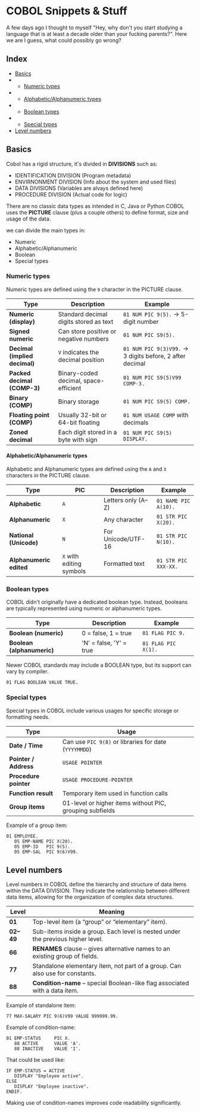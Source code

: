 # COBOL Snippets & Stuff

A few days ago I thought to myself "Hey, why don't you start studying a language that is at least a decade older than your fucking parents?". Here we are I guess, what could possibly go wrong?

## Index

- [Basics](#basics)
- - [Numeric types](#numeric-types)
- - [Alphabetic/Alphanumeric types](#alphabeticalphanumeric-types)
- - [Boolean types](#boolean-types)
- - [Special types](#special-types)
- [Level numbers](#level-numbers)

## Basics

Cobol has a rigid structure, it's divided in **DIVISIONS** such as:

- IDENTIFICATION DIVISION (Program metadata)
- ENVIRNONMENT DIVISION (Info about the system and used files)
- DATA DIVISIONS (Variables are alvays defined here)
- PROCEDURE DIVISION (Actual code for logic)

There are no classic data types as intended in C, Java or Python
COBOL uses the **PICTURE** clause (plus a couple others) to define format, size and usage of the data.

we can divide the main types in:

- Numeric
- Alphabetic/Alphanumeric
- Boolean
- Special types

### Numeric types

Numeric types are defined using the `9` character in the PICTURE clause.

| Type                          | Description                            | Example                                                  |
| ----------------------------- | -------------------------------------- | -------------------------------------------------------- |
| **Numeric (display)**         | Standard decimal digits stored as text | `01 NUM PIC 9(5).` → 5-digit number                      |
| **Signed numeric**            | Can store positive or negative numbers | `01 NUM PIC S9(5).`                                      |
| **Decimal (implied decimal)** | `V` indicates the decimal position     | `01 NUM PIC 9(3)V99.` → 3 digits before, 2 after decimal |
| **Packed decimal (COMP-3)**   | Binary-coded decimal, space-efficient  | `01 NUM PIC S9(5)V99 COMP-3.`                            |
| **Binary (COMP)**             | Binary storage                         | `01 NUM PIC S9(5) COMP.`                                 |
| **Floating point (COMP)**     | Usually 32-bit or 64-bit floating      | `01 NUM USAGE COMP` with decimals                        |
| **Zoned decimal**             | Each digit stored in a byte with sign  | `01 NUM PIC S9(5) DISPLAY.`                              |

#### Alphabetic/Alphanumeric types

Alphabetic and Alphanumeric types are defined using the `A` and `X` characters in the PICTURE clause.

| Type                    | PIC                      | Description                           | Example              |
| ----------------------- | ------------------------ | ------------------------------------- | -------------------- |
| **Alphabetic**          | `A`                      | Letters only (A–Z)                    | `01 NAME PIC A(10).` |
| **Alphanumeric**        | `X`                      | Any character                         | `01 STR PIC X(20).`  |
| **National (Unicode)**  | `N`                      | For Unicode/UTF-16                    | `01 STR PIC N(10).`  |
| **Alphanumeric edited** | `X` with editing symbols | Formatted text                        | `01 STR PIC XXX-XX.` |

### Boolean types

COBOL didn't originally have a dedicated boolean type. Instead, booleans are typically represented using numeric or alphanumeric types.

| Type                      | Description                           | Example                          |
| ------------------------- | ------------------------------------- | -------------------------------- |
| **Boolean (numeric)**     | 0 = false, 1 = true                   | `01 FLAG PIC 9.`                 |
| **Boolean (alphanumeric)**| 'N' = false, 'Y' = true               | `01 FLAG PIC X(1).`              |

Newer COBOL standards may include a BOOLEAN type, but its support can vary by compiler.

```cobol
01 FLAG BOOLEAN VALUE TRUE.
```

### Special types

Special types in COBOL include various usages for specific storage or formatting needs.

| Type                  | Usage                                                    |
| --------------------- | -------------------------------------------------------- |
| **Date / Time**       | Can use `PIC 9(8)` or libraries for date (`YYYYMMDD`)    |
| **Pointer / Address** | `USAGE POINTER`                                          |
| **Procedure pointer** | `USAGE PROCEDURE-POINTER`                                |
| **Function result**   | Temporary item used in function calls                    |
| **Group items**       | 01-level or higher items without PIC, grouping subfields |

Example of a group item:

```cobol
01 EMPLOYEE.
   05 EMP-NAME PIC X(20).
   05 EMP-ID   PIC 9(5).
   05 EMP-SAL  PIC 9(6)V99.
```

## Level numbers

Level numbers in COBOL define the hierarchy and structure of data items within the DATA DIVISION. They indicate the relationship between different data items, allowing for the organization of complex data structures.

| Level     | Meaning                                                                         |
| --------- | ------------------------------------------------------------------------------- |
| **01**    | Top-level item (a “group” or “elementary” item).                                |
| **02–49** | Sub-items inside a group. Each level is nested under the previous higher level. |
| **66**    | **RENAMES** clause – gives alternative names to an existing group of fields.    |
| **77**    | Standalone elementary item, not part of a group. Can also use for constants.    |
| **88**    | **Condition-name** – special Boolean-like flag associated with a data item.     |

Example of standalone item:

```cobol
77 MAX-SALARY PIC 9(6)V99 VALUE 999999.99.
```

Example of condition-name:

```cobol
01 EMP-STATUS     PIC X.
   88 ACTIVE      VALUE 'A'.
   88 INACTIVE    VALUE 'I'.
```

That could be used like:

```cobol
IF EMP-STATUS = ACTIVE
   DISPLAY "Employee active".
ELSE
   DISPLAY "Employee inactive".
ENDIF.
```

Making use of condition-names improves code readability significantly.
